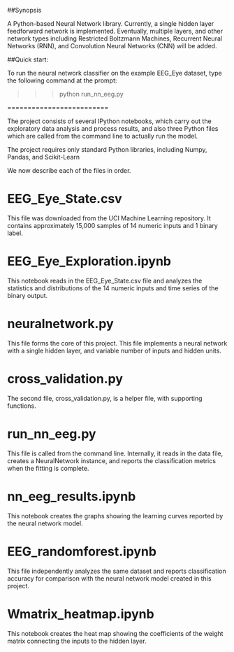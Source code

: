 ##Synopsis

A Python-based Neural Network library. Currently, a single hidden layer feedforward network is implemented. Eventually, multiple layers, and other network types including Restricted Boltzmann Machines, Recurrent Neural Networks (RNN), and Convolution Neural Networks (CNN) will be added.

##Quick start:

To run the neural network classifier on the example EEG_Eye dataset, type the following command at the prompt:

>>> python run_nn_eeg.py


=========================

The project consists of several IPython notebooks, which carry out the exploratory data analysis and process results, and also three Python files which are called from the command line to actually run the model.

The project requires only standard Python libraries, including Numpy, Pandas, and Scikit-Learn

We now describe each of the files in order.


EEG_Eye_State.csv
=========================

This file was downloaded from the UCI Machine Learning repository. It contains approximately 15,000 samples of 14 numeric inputs and 1 binary label.


EEG_Eye_Exploration.ipynb
=========================

This notebook reads in the EEG_Eye_State.csv file and analyzes the statistics and distributions of the 14 numeric inputs and time series of the binary output. 


neuralnetwork.py
=========================


This file forms the core of this project. This file implements a neural network with a single hidden layer, and variable number of inputs and hidden units. 


cross_validation.py
=========================
The second file, cross_validation.py, is a helper file, with supporting functions.


run_nn_eeg.py
=========================
This file is called from the command line. Internally, it reads in the data file, creates a NeuralNetwork instance, and reports the classification metrics when the fitting is complete.


nn_eeg_results.ipynb
=========================
This notebook creates the graphs showing the learning curves reported by the neural network model.


EEG_randomforest.ipynb
=========================
This file independently analyzes the same dataset and reports classification accuracy for comparison with the neural network model created in this project.


Wmatrix_heatmap.ipynb
=========================
This notebook creates the heat map showing the coefficients of the weight matrix connecting the inputs to the hidden layer.
